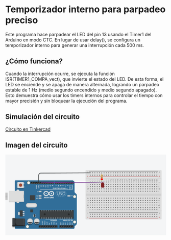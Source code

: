 # Temporizador interno para parpadeo preciso

Este programa hace parpadear el LED del pin 13 usando el Timer1 del Arduino en modo CTC.
En lugar de usar delay(), se configura un temporizador interno para generar una interrupción cada 500 ms.

## ¿Cómo funciona?

Cuando la interrupción ocurre, se ejecuta la función ISR(TIMER1_COMPA_vect), que invierte el estado del LED.
De esta forma, el LED se enciende y se apaga de manera alternada, logrando un parpadeo estable de 1 Hz (medio segundo encendido y medio segundo apagado).
Esto demuestra cómo usar los timers internos para controlar el tiempo con mayor precisión y sin bloquear la ejecución del programa.

## Simulación del circuito

[Circuito en Tinkercad](https://www.tinkercad.com/things/bEjdJQPDEKF-timmer?sharecode=cw8b_tyL7yO00DLUwuEbbIxonYCO-86Pf70P6cY0Pn8)

## Imagen del circuito

![Circuito](Timmer.png)
